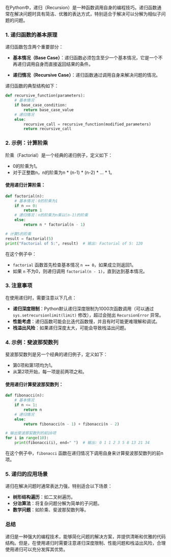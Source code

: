 在Python中，递归（Recursion）是一种函数调用自身的编程技巧。递归函数通常在解决问题时具有简洁、优雅的表达方式，特别适合于解决可以分解为相似子问题的问题。

### 1. 递归函数的基本原理

递归函数包含两个重要部分：

- **基本情况（Base Case）**：递归函数必须包含至少一个基本情况，它是一个不再递归调用自身而直接返回结果的条件。
  
- **递归情况（Recursive Case）**：递归函数通过调用自身来解决问题的情况。

递归函数的典型结构如下：

```python
def recursive_function(parameters):
    # 基本情况
    if base_case_condition:
        return base_case_value
    # 递归情况
    else:
        recursive_call = recursive_function(modified_parameters)
        return recursive_call
```

### 2. 示例：计算阶乘

阶乘（Factorial）是一个经典的递归例子，定义如下：

- 0的阶乘为1。
- 对于正整数n，n的阶乘为n * (n-1) * (n-2) * ... * 1。

#### 使用递归计算阶乘：

```python
def factorial(n):
    # 基本情况：0的阶乘为1
    if n == 0:
        return 1
    # 递归情况：n的阶乘为n乘以(n-1)的阶乘
    else:
        return n * factorial(n - 1)

# 计算5的阶乘
result = factorial(5)
print("Factorial of 5:", result)  # 输出: Factorial of 5: 120
```

在这个例子中：
- `factorial` 函数首先检查基本情况 `n == 0`，如果成立则返回1。
- 如果 `n` 不为0，则递归调用 `factorial(n - 1)`，直到达到基本情况。

### 3. 注意事项

在使用递归时，需要注意以下几点：

- **递归深度限制**：Python默认递归深度限制为1000次函数调用（可以通过 `sys.setrecursionlimit(limit)` 修改），超过会抛出 `RecursionError` 异常。
- **性能考虑**：递归函数可能会比迭代函数慢，并且有时可能更难理解和调试。
- **栈溢出风险**：如果递归深度太大，可能会导致栈溢出问题。

### 4. 示例：斐波那契数列

斐波那契数列是另一个经典的递归例子，定义如下：

- 第0项和第1项均为1。
- 从第2项开始，每一项是前两项之和。

#### 使用递归计算斐波那契数列：

```python
def fibonacci(n):
    # 基本情况
    if n <= 1:
        return n
    # 递归情况
    else:
        return fibonacci(n - 1) + fibonacci(n - 2)

# 输出斐波那契数列的前10项
for i in range(10):
    print(fibonacci(i), end=" ")  # 输出: 0 1 1 2 3 5 8 13 21 34
```

在这个例子中，`fibonacci` 函数在递归情况下调用自身来计算斐波那契数列的前n项。

### 5. 递归的应用场景

递归在解决问题时通常表达力强，特别适合以下场景：

- **树形结构遍历**：如二叉树遍历。
- **分治算法**：将复杂问题分解为简单的子问题。
- **数学问题**：如阶乘、斐波那契数列等。

### 总结

递归是一种强大的编程技术，能够简化问题的解决方案，并提供清晰和优雅的代码结构。但是，在使用递归时需要注意递归深度限制、性能问题和栈溢出风险，合理使用递归可以充分发挥其优势。